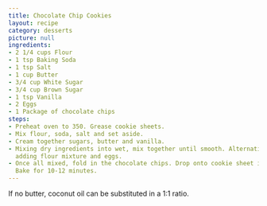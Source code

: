 ```yaml
---
title: Chocolate Chip Cookies
layout: recipe
category: desserts
picture: null
ingredients:
- 2 1/4 cups Flour
- 1 tsp Baking Soda
- 1 tsp Salt
- 1 cup Butter
- 3/4 cup White Sugar
- 3/4 cup Brown Sugar
- 1 tsp Vanilla
- 2 Eggs
- 1 Package of chocolate chips
steps:
- Preheat oven to 350. Grease cookie sheets.
- Mix flour, soda, salt and set aside.
- Cream together sugars, butter and vanilla.
- Mixing dry ingredients into wet, mix together until smooth. Alternating between
  adding flour mixture and eggs.
- Once all mixed, fold in the chocolate chips. Drop onto cookie sheet in spoonfuls.
  Bake for 10-12 minutes.
---
```


If no butter, coconut oil can be substituted in a 1:1 ratio.